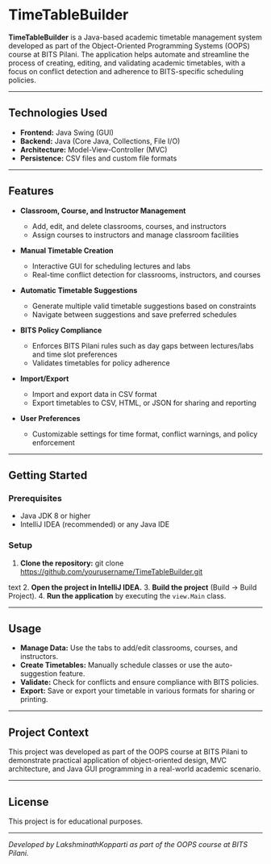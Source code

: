 # TimeTableBuilder

**TimeTableBuilder** is a Java-based academic timetable management system developed as part of the Object-Oriented Programming Systems (OOPS) course at BITS Pilani. The application helps automate and streamline the process of creating, editing, and validating academic timetables, with a focus on conflict detection and adherence to BITS-specific scheduling policies.

---

## Technologies Used

- **Frontend:** Java Swing (GUI)
- **Backend:** Java (Core Java, Collections, File I/O)
- **Architecture:** Model-View-Controller (MVC)
- **Persistence:** CSV files and custom file formats

---

## Features

- **Classroom, Course, and Instructor Management**
  - Add, edit, and delete classrooms, courses, and instructors
  - Assign courses to instructors and manage classroom facilities

- **Manual Timetable Creation**
  - Interactive GUI for scheduling lectures and labs
  - Real-time conflict detection for classrooms, instructors, and courses

- **Automatic Timetable Suggestions**
  - Generate multiple valid timetable suggestions based on constraints
  - Navigate between suggestions and save preferred schedules

- **BITS Policy Compliance**
  - Enforces BITS Pilani rules such as day gaps between lectures/labs and time slot preferences
  - Validates timetables for policy adherence

- **Import/Export**
  - Import and export data in CSV format
  - Export timetables to CSV, HTML, or JSON for sharing and reporting

- **User Preferences**
  - Customizable settings for time format, conflict warnings, and policy enforcement

---

## Getting Started

### Prerequisites

- Java JDK 8 or higher
- IntelliJ IDEA (recommended) or any Java IDE

### Setup

1. **Clone the repository:**
git clone https://github.com/yourusername/TimeTableBuilder.git

text
2. **Open the project in IntelliJ IDEA.**
3. **Build the project** (Build → Build Project).
4. **Run the application** by executing the `view.Main` class.

---

## Usage

- **Manage Data:** Use the tabs to add/edit classrooms, courses, and instructors.
- **Create Timetables:** Manually schedule classes or use the auto-suggestion feature.
- **Validate:** Check for conflicts and ensure compliance with BITS policies.
- **Export:** Save or export your timetable in various formats for sharing or printing.

---

## Project Context

This project was developed as part of the OOPS course at BITS Pilani to demonstrate practical application of object-oriented design, MVC architecture, and Java GUI programming in a real-world academic scenario.

---

## License

This project is for educational purposes.

---

*Developed by LakshminathKopparti as part of the OOPS course at BITS Pilani.*
